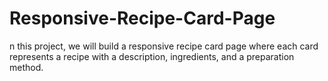 # Responsive-Recipe-Card-Page
n this project, we will build a responsive recipe card page where each card represents a recipe with a  description, ingredients, and a preparation method.
